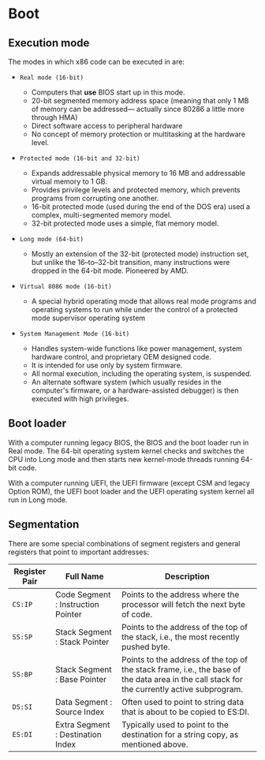# Boot


## Execution mode

The modes in which x86 code can be executed in are:

- `Real mode (16-bit)`

    - Computers that **use** BIOS start up in this mode.
    - 20-bit segmented memory address space (meaning that only 1 MB of memory can be addressed— actually since 80286 a little more through HMA)
    - Direct software access to peripheral hardware
    - No concept of memory protection or multitasking at the hardware level.

- `Protected mode (16-bit and 32-bit)`

    - Expands addressable physical memory to 16 MB and addressable virtual memory to 1 GB.
    - Provides privilege levels and protected memory, which prevents programs from corrupting one another.
    - 16-bit protected mode (used during the end of the DOS era) used a complex, multi-segmented memory model.
    - 32-bit protected mode uses a simple, flat memory model.

- `Long mode (64-bit)`

    - Mostly an extension of the 32-bit (protected mode) instruction set, but unlike the 16–to–32-bit transition, many instructions were dropped in the 64-bit mode. Pioneered by AMD.

- `Virtual 8086 mode (16-bit)`

    - A special hybrid operating mode that allows real mode programs and operating systems to run while under the control of a protected mode supervisor operating system

- `System Management Mode (16-bit)`

    - Handles system-wide functions like power management, system hardware control, and proprietary OEM designed code.
    - It is intended for use only by system firmware.
    - All normal execution, including the operating system, is suspended.
    - An alternate software system (which usually resides in the computer's firmware, or a hardware-assisted debugger) is then executed with high privileges.

## Boot loader

With a computer running legacy BIOS, the BIOS and the boot loader run in Real mode.
The 64-bit operating system kernel checks and switches the CPU into Long mode and then starts new kernel-mode threads running 64-bit code.

With a computer running UEFI, the UEFI firmware (except CSM and legacy Option ROM), the UEFI boot loader and the UEFI operating system kernel all run in Long mode.

## Segmentation

There are some special combinations of segment registers and general registers that point to important addresses:

|Register Pair|Full Name|Description
|-|-|-|
|`CS:IP`| Code Segment : Instruction Pointer | Points to the address where the processor will fetch the next byte of code.|
|`SS:SP`| Stack Segment : Stack Pointer| Points to the address of the top of the stack, i.e., the most recently pushed byte.|
|`SS:BP`| Stack Segment : Base Pointer | Points to the address of the top of the stack frame, i.e., the base of the data area in the call stack for the currently active subprogram.|
|`DS:SI`| Data Segment : Source Index |Often used to point to string data that is about to be copied to ES:DI.|
|`ES:DI`| Extra Segment : Destination Index | Typically used to point to the destination for a string copy, as mentioned above.|
